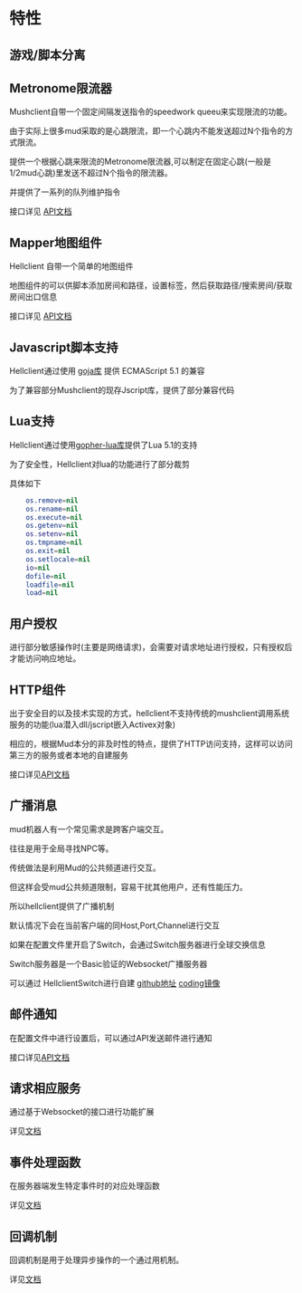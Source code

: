 # 特性

## 游戏/脚本分离

## Metronome限流器

Mushclient自带一个固定间隔发送指令的speedwork queeu来实现限流的功能。

由于实际上很多mud采取的是心跳限流，即一个心跳内不能发送超过N个指令的方式限流。

提供一个根据心跳来限流的Metronome限流器,可以制定在固定心跳\(一般是1/2mud心跳\)里发送不超过N个指令的限流器。

并提供了一系列的队列维护指令

接口详见 [API文档](../api/apimetronome.md)

## Mapper地图组件

Hellclient 自带一个简单的地图组件

地图组件的可以供脚本添加房间和路径，设置标签，然后获取路径/搜索房间/获取房间出口信息

接口详见 [API文档](../api/apimapper.md)

## Javascript脚本支持

Hellclient通过使用 [goja库](https://github.com/dop251/goja) 提供 ECMAScript 5.1 的兼容

为了兼容部分Mushclient的现存Jscript库，提供了部分兼容代码

## Lua支持

Hellclient通过使用[gopher-lua库](github.com/yuin/gopher-lua)提供了Lua 5.1的支持

为了安全性，Hellclient对lua的功能进行了部分裁剪

具体如下
```lua
	os.remove=nil
	os.rename=nil
	os.execute=nil
	os.getenv=nil
	os.setenv=nil
	os.tmpname=nil
	os.exit=nil
	os.setlocale=nil
	io=nil
	dofile=nil
	loadfile=nil
	load=nil
```

## 用户授权

进行部分敏感操作时(主要是网络请求)，会需要对请求地址进行授权，只有授权后才能访问响应地址。

## HTTP组件

出于安全目的以及技术实现的方式，hellclient不支持传统的mushclient调用系统服务的功能\(lua潜入dll/jscript嵌入Activex对象\)

相应的，根据Mud本分的非及时性的特点，提供了HTTP访问支持，这样可以访问第三方的服务或者本地的自建服务 

接口详见[API文档](../api/apihttp.md)

## 广播消息

mud机器人有一个常见需求是跨客户端交互。

往往是用于全局寻找NPC等。

传统做法是利用Mud的公共频道进行交互。

但这样会受mud公共频道限制，容易干扰其他用户，还有性能压力。

所以hellclient提供了广播机制

默认情况下会在当前客户端的同Host,Port,Channel进行交互

如果在配置文件里开启了Switch，会通过Switch服务器进行全球交换信息

Switch服务器是一个Basic验证的Websocket广播服务器

可以通过 HellclientSwitch进行自建 [github地址](https://github.com/hellclient-scripts/hellclientswitch) [coding镜像](https://jarlyyn.coding.net/public/hellclient/hellclientswitch/git/files)

## 邮件通知

在配置文件中进行设置后，可以通过API发送邮件进行通知

接口详见[API文档](,,/api/apicommunication.md#Notify)

## 请求相应服务

通过基于Websocket的接口进行功能扩展

详见[文档](./requestresponse.md)

## 事件处理函数

在服务器端发生特定事件时的对应处理函数

详见[文档](./event.md)

## 回调机制

回调机制是用于处理异步操作的一个通过用机制。

详见[文档](./callback.md.md)